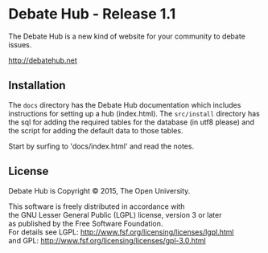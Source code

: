 Debate Hub - Release 1.1
========================

The Debate Hub is a new kind of website for your community to debate issues.

http://debatehub.net

Installation
------------ 

The `docs` directory has the Debate Hub documentation which includes instructions for setting up a hub (index.html). 
The `src/install` directory has the sql for adding the required tables for the database (in utf8 please) and the script
for adding the default data to those tables.

Start by surfing to 'docs/index.html' and read the notes.

License
-------

Debate Hub is Copyright © 2015, The Open University.

This software is freely distributed in accordance with                      
the GNU Lesser General Public (LGPL) license, version 3 or later           
as published by the Free Software Foundation.                            
For details see LGPL: <http://www.fsf.org/licensing/licenses/lgpl.html>    
             and GPL: <http://www.fsf.org/licensing/licenses/gpl-3.0.html>

